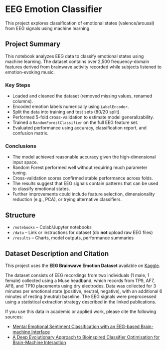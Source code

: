 # EEG Emotion Classifier

This project explores classification of emotional states (valence/arousal) from EEG signals using machine learning.

## Project Summary

This notebook analyzes EEG data to classify emotional states using machine learning. The dataset contains over 2,500 frequency-domain features derived from brainwave activity recorded while subjects listened to emotion-evoking music.

### Key Steps

- Loaded and cleaned the dataset (removed missing values, renamed columns).
- Encoded emotion labels numerically using `LabelEncoder`.
- Split the data into training and test sets (80/20 split).
- Performed 5-fold cross-validation to estimate model generalizability.
- Trained a `RandomForestClassifier` on the full EEG feature set.
- Evaluated performance using accuracy, classification report, and confusion matrix.

### Conclusions

- The model achieved reasonable accuracy given the high-dimensional input space.
- Random Forest performed well without requiring much parameter tuning.
- Cross-validation scores confirmed stable performance across folds.
- The results suggest that EEG signals contain patterns that can be used to classify emotional states.
- Further improvements could include feature selection, dimensionality reduction (e.g., PCA), or trying alternative classifiers.

## Structure

- `/notebooks` – Colab/Jupyter notebooks
- `/data` – Link or instructions for dataset (do **not** upload raw EEG files)
- `/results` – Charts, model outputs, performance summaries

## Dataset Description and Citation

This project uses the **EEG Brainwave Emotion Dataset** available on [Kaggle](https://www.kaggle.com/datasets/birdy654/eeg-brainwave-dataset-feeling-emotions).

The dataset consists of EEG recordings from two individuals (1 male, 1 female) collected using a Muse headband, which records from TP9, AF7, AF8, and TP10 placements using dry electrodes. Data was collected for 3 minutes per emotional state (positive, neutral, negative), with an additional 6 minutes of resting (neutral) baseline. The EEG signals were preprocessed using a statistical extraction strategy described in the linked publications.

If you use this data in academic or applied work, please cite the following sources:

- [Mental Emotional Sentiment Classification with an EEG-based Brain-machine Interface](https://www.researchgate.net/publication/329403546_Mental_Emotional_Sentiment_Classification_with_an_EEG-based_Brain-machine_Interface)
- [A Deep Evolutionary Approach to Bioinspired Classifier Optimisation for Brain-Machine Interaction](https://www.researchgate.net/publication/335173767_A_Deep_Evolutionary_Approach_to_Bioinspired_Classifier_Optimisation_for_Brain-Machine_Interaction)
